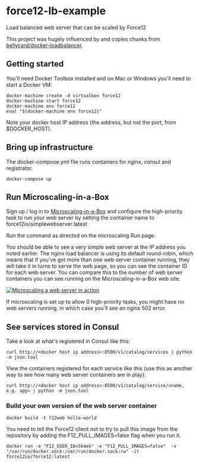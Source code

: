 # force12-lb-example
Load balanced web server that can be scaled by Force12

This project was hugely influenced by and copies chunks from [bellycard/docker-loadbalancer](http://github.com/bellycard/docker-loadbalancer). 

## Getting started

You'll need Docker Toolbox installed and on Mac or Windows you'll need to start a Docker VM: 

```
docker-machine create -d virtualbox force12
docker-machine start force12
docker-machine env force12
eval "$(docker-machine env force12)"
```

Note your docker host IP address (the address, but not the port, from $DOCKER_HOST).

## Bring up infrastructure

The docker-compose.yml file runs containers for nginx, consul and registrator. 

```
docker-compose up
```

## Run Microscaling-in-a-Box

Sign up / log in to [Microscaling-in-a-Box](http://app.force12.io) and configure the high-priority task to run your web server by setting 
the container name to force12io/simplewebserver:latest

Run the command as directed on the microscaling Run page.  

You should be able to see a very simple web server at the IP address you noted earlier. The nginx load balancer is using its default round-robin, 
which means that if you've got more than one web server container running, they will take it in turns to serve the web page, so you can see
the container ID for each web server.  You can compare this to the number of web server containers you can see running on the Microscaling-in-a-Box web site.

[![Microscaling a web server in action](http://img.youtube.com/vi/AuXvYNRUpJ0/0.jpg)](http://www.youtube.com/watch?v=AuXvYNRUpJ0)

If microscaling is set up to allow 0 high-priority tasks, you might have no web servers running, in which case you'll see an nginx 502 error.  

## See services stored in Consul

Take a look at what's registered in Consul like this:
```
curl http://<docker host ip address>:8500/v1/catalog/services | python -m json.tool
```
View the containers registered for each service like this (use this as another way to see how many web server containers are in play):
```
curl http://<docker host ip address>:8500/v1/catalog/service/<name, e.g. app> | python -m json.tool
```

### Build your own version of the web server container

```
docker build -t f12web hello-world
```

You need to tell the Force12 client not to try to pull this image from the repository by adding the F12_PULL_IMAGES=false flag when you run it.

```
docker run -e "F12_USER_ID=5k4ek" -e "F12_PULL_IMAGES=false"  -v "/var/run/docker.sock:/var/run/docker.sock:rw" -it force12io/force12:latest
```




